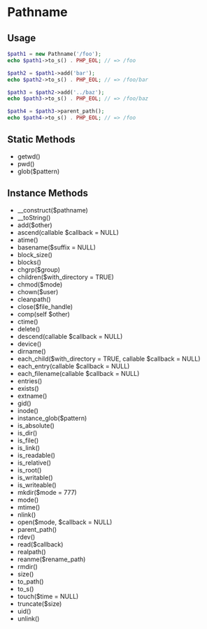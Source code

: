 # Pathname

## Usage

```php
$path1 = new Pathname('/foo');
echo $path1->to_s() . PHP_EOL; // => /foo

$path2 = $path1->add('bar');
echo $path2->to_s() . PHP_EOL; // => /foo/bar

$path3 = $path2->add('../baz');
echo $path3->to_s() . PHP_EOL; // => /foo/baz

$path4 = $path3->parent_path();
echo $path4->to_s() . PHP_EOL; // => /foo
```

## Static Methods

- getwd()
- pwd()
- glob($pattern)

## Instance Methods

- __construct($pathname)
- __toString()
- add($other)
- ascend(callable $callback = NULL)
- atime()
- basename($suffix = NULL)
- block_size()
- blocks()
- chgrp($group)
- children($with_directory = TRUE)
- chmod($mode)
- chown($user)
- cleanpath()
- close($file_handle)
- comp(self $other)
- ctime()
- delete()
- descend(callable $callback = NULL)
- device()
- dirname()
- each_child($with_directory = TRUE, callable $callback = NULL)
- each_entry(callable $callback = NULL)
- each_filename(callable $callback = NULL)
- entries()
- exists()
- extname()
- gid()
- inode()
- instance_glob($pattern)
- is_absolute()
- is_dir()
- is_file()
- is_link()
- is_readable()
- is_relative()
- is_root()
- is_writable()
- is_writeable()
- mkdir($mode = 777)
- mode()
- mtime()
- nlink()
- open($mode, $callback = NULL)
- parent_path()
- rdev()
- read($callback)
- realpath()
- reanme($rename_path)
- rmdir()
- size()
- to_path()
- to_s()
- touch($time = NULL)
- truncate($size)
- uid()
- unlink()
